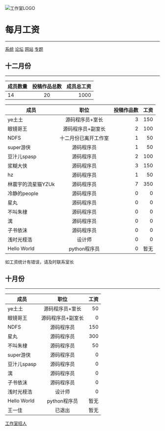![工作室LOGO](http://user-assets.sxlcdn.com/images/544576/FjMoDaJkRLQI0xVC2ZVfvRpTJ-NU.png?imageMogr2/strip/auto-orient/thumbnail/300x300%3E/format/png "工作室LOGO")


# 每月工资
---
[系统](https://player.codemao.cn/we/38883999)
[论坛](https://bbs.lengku.cf/)
[网站](http://dzrsy.sxl.cn/)
[专题](https://shequ.codemao.cn/work_shop/191/)



## 十二月份
----

成员数量|投稿作品总数|成员总工资
--- |:--:|--:|
14|20|1000




成员|职位|投稿作品数|工资
--- |:--:|--:|--:|
ye土土|源码程序员+室长|3|150
眼镜哥王|源码程序员+副室长|2|100
NDFS|十二月份已离开工作室|1|50
super游侠|源码程序员|1|50
豆汁儿spasp|源码程序员|2|100
浆糊大侠|源码程序员|3|150
hz|源码程序员|1|50
林震宇的流星猫YZUk|源码程序员|7|350
冷静的people|源码程序员|0|0
星丸|源码程序员|0|0
不叫朱棣|源码程序员|0|0
漓|源码程序员|0|0
子书依沫|源码程序员|0|0
浅时光桎浩|设计师|0|0
Hello World|python程序员|0|暂无

如工资统计有错误，请及时联系室长






## 十月份
--------


成员|职位|工资
--- |:--:|---:
ye土土|源码程序员+室长|50
眼镜哥王|源码程序员+副室长|0
NDFS|源码程序员|150
星丸|源码程序员|300
不叫朱棣|源码程序员|50
super游侠|源码程序员|0
豆汁儿spasp|源码程序员|0
漓|源码程序员|0
子书依沫|源码程序员|0
浅时光桎浩|设计师|0
Hello World|python程序员|暂无
王一佳|已退出|暂无



[工作室招人](https://shequ.codemao.cn/community/192897/)
